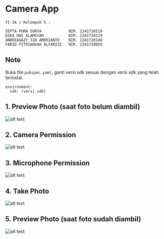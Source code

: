 # Camera App

```
TI-3A / Kelompok 5 :

SEPTA PUMA SURYA			NIM. 2241720119
DIKA DWI ALAMSYAH 			NIM. 2241720129
ANDREAGAZY IZA AMERIANTO	NIM. 2241720146
FARID FITRIANSAH ALFARIZI	NIM. 2241720055
```

## Note
Buka file ```pubspec.yaml```, ganti versi sdk sesuai dengan versi sdk yang telah terinstal.

```
environment:
  sdk: (versi sdk)
```

## 1. Preview Photo (saat foto belum diambil)

![alt text](screenshot/1.png)

## 2. Camera Permission

![alt text](screenshot/2.png)

## 3. Microphone Permission

![alt text](screenshot/3.png)

## 4. Take Photo

![alt text](screenshot/4.png)

## 5. Preview Photo (saat foto sudah diambil)

![alt text](screenshot/5.png)